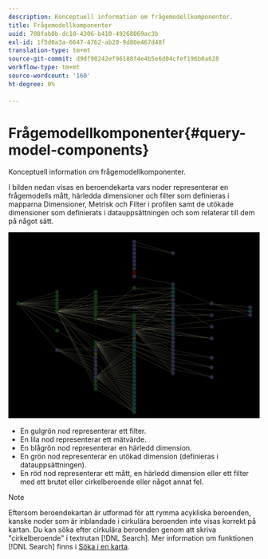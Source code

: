 ```yaml
---
description: Konceptuell information om frågemodellkomponenter.
title: Frågemodellkomponenter
uuid: 708fab0b-dc10-4306-b410-49268069ac3b
exl-id: 1f5d0a3a-6647-4762-ab20-9d80e467d48f
translation-type: tm+mt
source-git-commit: d9df90242ef96188f4e4b5e6d04cfef196b0a628
workflow-type: tm+mt
source-wordcount: '160'
ht-degree: 0%

---
```


# Frågemodellkomponenter{#query-model-components}

Konceptuell information om frågemodellkomponenter.

I bilden nedan visas en beroendekarta vars noder representerar en frågemodells mått, härledda dimensioner och filter som definieras i mapparna Dimensioner, Metrisk och Filter i profilen samt de utökade dimensioner som definierats i datauppsättningen och som relaterar till dem på något sätt.

![](assets/vis_DependencyMap_QueryModel.png)

* En gulgrön nod representerar ett filter.
* En lila nod representerar ett mätvärde.
* En blågrön nod representerar en härledd dimension.
* En grön nod representerar en utökad dimension (definieras i datauppsättningen).
* En röd nod representerar ett mått, en härledd dimension eller ett filter med ett brutet eller cirkelberoende eller något annat fel.

>[!NOTE]
>
>Eftersom beroendekartan är utformad för att rymma acykliska beroenden, kanske noder som är inblandade i cirkulära beroenden inte visas korrekt på kartan. Du kan söka efter cirkulära beroenden genom att skriva &quot;cirkelberoende&quot; i textrutan [!DNL Search]. Mer information om funktionen [!DNL Search] finns i [Söka i en karta](../../../../../home/c-get-started/c-admin-intrf/c-dataset-mgrs/c-dep-maps/t-srch-map.md#task-a1e7065a538d46c78a7d28676d880dfb).
